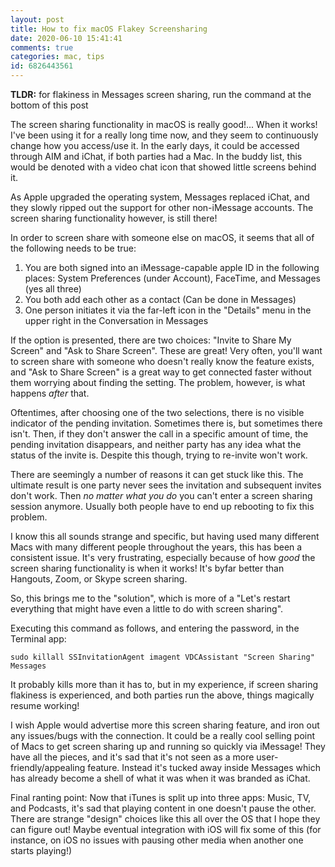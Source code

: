 ```yaml
---
layout: post
title: How to fix macOS Flakey Screensharing
date: 2020-06-10 15:41:41
comments: true
categories: mac, tips
id: 6826443561
---
```


**TLDR:** for flakiness in Messages screen sharing, run the command at the bottom of this post

The screen sharing functionality in macOS is really good!... When it works! I've been using it for a really long time now, and they seem to continuously change how you access/use it. In the early days, it could be accessed through AIM and iChat, if both parties had a Mac. In the buddy list, this would be denoted with a video chat icon that showed little screens behind it.

As Apple upgraded the operating system, Messages replaced iChat, and they slowly ripped out the support for other non-iMessage accounts. The screen sharing functionality however, is still there!

In order to screen share with someone else on macOS, it seems that all of the following needs to be true:
1. You are both signed into an iMessage-capable apple ID in the following places: System Preferences (under Account), FaceTime, and Messages (yes all three)
2. You both add each other as a contact (Can be done in Messages)
3. One person initiates it via the far-left icon in the  "Details" menu in the upper right in the Conversation in Messages

If the option is presented, there are two choices: "Invite to Share My Screen" and "Ask to Share Screen". These are great! Very often, you'll want to screen share with someone who doesn't really know the feature exists, and "Ask to Share Screen" is a great way to get connected faster without them worrying about finding the setting. The problem, however, is what happens _after_ that.

Oftentimes, after choosing one of the two selections, there is no visible indicator of the pending invitation. Sometimes there is, but sometimes there isn't. Then, if they don't answer the call in a specific amount of time, the pending invitation disappears, and neither party has any idea what the status of the invite is. Despite this though, trying to re-invite won't work.

There are seemingly a number of reasons it can get stuck like this. The ultimate result is one party never sees the invitation and subsequent invites don't work. Then _no matter what you do_ you can't enter a screen sharing session anymore. Usually both people have to end up rebooting to fix this problem.

I know this all sounds strange and specific, but having used many different Macs with many different people throughout the years, this has been a consistent issue. It's very frustrating, especially because of how _good_ the screen sharing functionality is when it works! It's byfar better than Hangouts, Zoom, or Skype screen sharing.

So, this brings me to the "solution", which is more of a "Let's restart everything that might have even a little to do with screen sharing".

Executing this command as follows, and entering the password, in the Terminal app:

```
sudo killall SSInvitationAgent imagent VDCAssistant "Screen Sharing" Messages   
```

It probably kills more than it has to, but in my experience, if screen sharing flakiness is experienced, and both parties run the above, things magically resume working!

I wish Apple would advertise more this screen sharing feature, and iron out any issues/bugs with the connection. It could be a really cool selling point of Macs to get screen sharing up and running so quickly via iMessage! They have all the pieces, and it's sad that it's not seen as a more user-friendly/appealing feature. Instead it's tucked away inside Messages which has already become a shell of what it was when it was branded as iChat.

Final ranting point: Now that iTunes is split up into three apps: Music, TV, and Podcasts, it's sad that playing content in one doesn't pause the other. There are strange "design" choices like this all over the OS that I hope they can figure out! Maybe eventual integration with iOS will fix some of this (for instance, on iOS no issues with pausing other media when another one starts playing!)